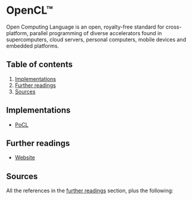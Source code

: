 # OpenCL™

Open Computing Language is an open, royalty-free standard for cross-platform, parallel programming of diverse accelerators found in supercomputers, cloud servers, personal computers, mobile devices and embedded platforms.

## Table of contents <!-- omit in toc -->

1. [Implementations](#implementations)
1. [Further readings](#further-readings)
1. [Sources](#sources)

## Implementations

- [PoCL]

## Further readings

- [Website]

## Sources

All the references in the [further readings] section, plus the following:

<!-- upstream -->
[website]: https://www.khronos.org/opencl/

<!-- internal references -->
[further readings]: #further-readings
[pocl]: pocl.md

<!-- external references -->
